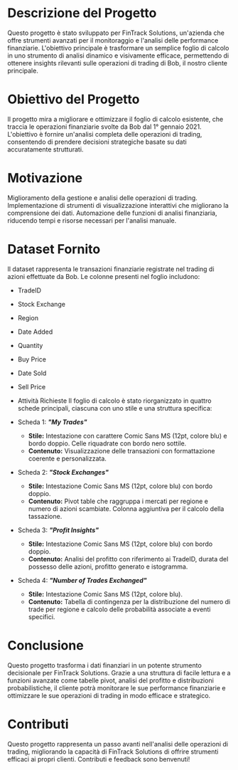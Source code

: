 # Descrizione del Progetto

Questo progetto è stato sviluppato per FinTrack Solutions, un'azienda che offre strumenti avanzati per il monitoraggio e l'analisi delle performance finanziarie. L'obiettivo principale è trasformare un semplice foglio di calcolo in uno strumento di analisi dinamico e visivamente efficace, permettendo di ottenere insights rilevanti sulle operazioni di trading di Bob, il nostro cliente principale.

# Obiettivo del Progetto

Il progetto mira a migliorare e ottimizzare il foglio di calcolo esistente, che traccia le operazioni finanziarie svolte da Bob dal 1° gennaio 2021. L'obiettivo è fornire un'analisi completa delle operazioni di trading, consentendo di prendere decisioni strategiche basate su dati accuratamente strutturati.

#  Motivazione

Miglioramento della gestione e analisi delle operazioni di trading.
Implementazione di strumenti di visualizzazione interattivi che migliorano la comprensione dei dati.
Automazione delle funzioni di analisi finanziaria, riducendo tempi e risorse necessari per l'analisi manuale.

# Dataset Fornito
Il dataset rappresenta le transazioni finanziarie registrate nel trading di azioni effettuate da Bob. Le colonne presenti nel foglio includono:

- TradeID
- Stock Exchange
- Region
- Date Added
- Quantity
- Buy Price
- Date Sold
- Sell Price
- Attività Richieste
Il foglio di calcolo è stato riorganizzato in quattro schede principali, ciascuna con uno stile e una struttura specifica:

- Scheda 1: ***"My Trades"***
  - **Stile:** Intestazione con carattere Comic Sans MS (12pt, colore blu) e bordo doppio. Celle riquadrate con bordo nero sottile.
  - **Contenuto:** Visualizzazione delle transazioni con formattazione coerente e personalizzata.
- Scheda 2: ***"Stock Exchanges"***
  - **Stile:** Intestazione Comic Sans MS (12pt, colore blu) con bordo doppio.
  - **Contenuto:** Pivot table che raggruppa i mercati per regione e numero di azioni scambiate. Colonna aggiuntiva per il calcolo della tassazione.
- Scheda 3: ***"Profit Insights"***
  - **Stile:** Intestazione Comic Sans MS (12pt, colore blu) con bordo doppio.
  - **Contenuto:** Analisi del profitto con riferimento ai TradeID, durata del possesso delle azioni, profitto generato e istogramma.
- Scheda 4: ***"Number of Trades Exchanged"***
  - **Stile:** Intestazione Comic Sans MS (12pt, colore blu).
  - **Contenuto:** Tabella di contingenza per la distribuzione del numero di trade per regione e calcolo delle probabilità associate a eventi specifici.

# Conclusione
Questo progetto trasforma i dati finanziari in un potente strumento decisionale per FinTrack Solutions. Grazie a una struttura di facile lettura e a funzioni avanzate come tabelle pivot, analisi del profitto e distribuzioni probabilistiche, il cliente potrà monitorare le sue performance finanziarie e ottimizzare le sue operazioni di trading in modo efficace e strategico.

# Contributi
Questo progetto rappresenta un passo avanti nell'analisi delle operazioni di trading, migliorando la capacità di FinTrack Solutions di offrire strumenti efficaci ai propri clienti. Contributi e feedback sono benvenuti!
